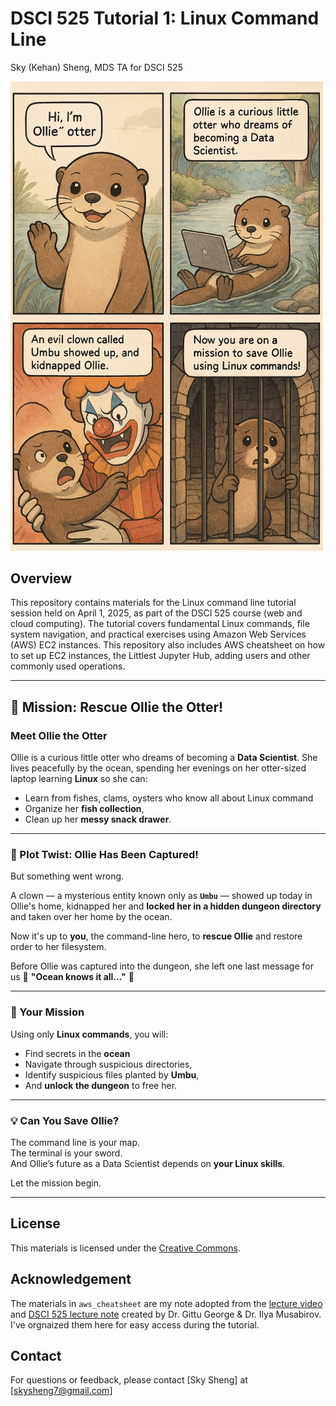 # DSCI 525 Tutorial 1: Linux Command Line

Sky (Kehan) Sheng, MDS TA for DSCI 525

<img src="images/ollie_begin.png" alt="Ollie at the terminal" width="500"/>

## Overview
This repository contains materials for the Linux command line tutorial session held on April 1, 2025, as part of the DSCI 525 course (web and cloud computing). The tutorial covers fundamental Linux commands, file system navigation, and practical exercises using Amazon Web Services (AWS) EC2 instances. This repository also includes AWS cheatsheet on how to set up EC2 instances, the Littlest Jupyter Hub, adding users and other commonly used operations.

---

## 🦦 Mission: Rescue Ollie the Otter!

### Meet Ollie the Otter

Ollie is a curious little otter who dreams of becoming a **Data Scientist**. She lives peacefully by the ocean, spending her evenings on her otter-sized laptop learning **Linux** so she can:

- Learn from fishes, clams, oysters who know all about Linux command
- Organize her **fish collection**,
- Clean up her **messy snack drawer**.

---

### 🚨 Plot Twist: Ollie Has Been Captured!

But something went wrong.

A clown — a mysterious entity known only as **`Umbu`** — showed up today in Ollie's home, kidnapped her and **locked her in a hidden dungeon directory** and taken over her home by the ocean.

Now it's up to **you**, the command-line hero, to **rescue Ollie** and restore order to her filesystem.

Before Ollie was captured into the dungeon, she left one last message for us 🌊 **"Ocean knows it all..."** 🌊

---

### 🎯 Your Mission

Using only **Linux commands**, you will:

- Find secrets in the **ocean**
- Navigate through suspicious directories,
- Identify suspicious files planted by **Umbu**,
- And **unlock the dungeon** to free her.

---

### 💡 Can You Save Ollie?

The command line is your map.  
The terminal is your sword.  
And Ollie’s future as a Data Scientist depends on **your Linux skills**.

Let the mission begin.

---

## License
This materials is licensed under the [Creative Commons](LICENSE).

## Acknowledgement
The materials in `aws_cheatsheet` are my note adopted from the [lecture video](https://youtu.be/9ECsi3C4-eo?si=ovEB7ihdTf5aQq_X) and [DSCI 525 lecture note](https://pages.github.ubc.ca/MDS-2024-25/DSCI_525_web-cloud-comp_students/lectures/lecture3.html#aws-lab-setup) created by Dr. Gittu George & Dr. Ilya Musabirov. I've orgnaized them here for easy access during the tutorial.

## Contact
For questions or feedback, please contact [Sky Sheng] at [skysheng7@gmail.com]
